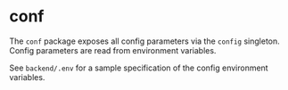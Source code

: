 # conf

The `conf` package exposes all config parameters via the `config` singleton.
Config parameters are read from environment variables.

See `backend/.env` for a sample specification of the config environment
variables.
